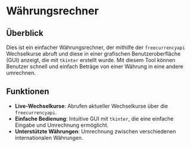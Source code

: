 # Währungsrechner

## Überblick

Dies ist ein einfacher Währungsrechner, der mithilfe der `freecurrencyapi` Wechselkurse abruft und diese in einer grafischen Benutzeroberfläche (GUI) anzeigt, die mit `tkinter` erstellt wurde. Mit diesem Tool können Benutzer schnell und einfach Beträge von einer Währung in eine andere umrechnen.

## Funktionen

- **Live-Wechselkurse**: Abrufen aktueller Wechselkurse über die `freecurrencyapi`.
- **Einfache Bedienung**: Intuitive GUI mit `tkinter`, die eine einfache Eingabe und Umrechnung ermöglicht.
- **Unterstützte Währungen**: Umrechnung zwischen verschiedenen internationalen Währungen.